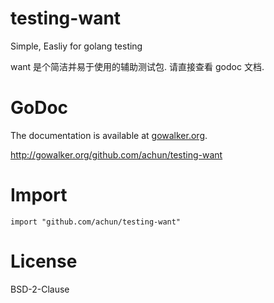 testing-want
============

Simple, Easliy for golang testing

want 是个简洁并易于使用的辅助测试包. 请直接查看 godoc 文档.

GoDoc
=====

The documentation is available at
[gowalker.org](http://gowalker.org/github.com/achun/tom-toml).

http://gowalker.org/github.com/achun/testing-want

Import
======
	import "github.com/achun/testing-want"

License
=======
BSD-2-Clause

